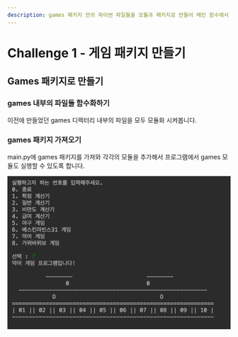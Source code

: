 ```yaml
---
description: games 패키지 안의 파이썬 파일들을 모듈과 패키지로 만들어 메인 함수에서 사용합니다.
---
```


# Challenge 1 - 게임 패키지 만들기

## Games 패키지로 만들기 

### games 내부의 파일들 함수화하기 

이전에 만들었던 games 디렉터리 내부의 파일을 모두 모듈화 시켜봅니다.

### games 패키지 가져오기 

main.py에 games 패키지를 가져와 각각의 모듈을 추가해서 프로그램에서 games 모듈도 실행할 수 있도록 합니다.

![&#xC2E4;&#xD589; &#xD654;&#xBA74;](../../.gitbook/assets/image%20%28117%29.png)

